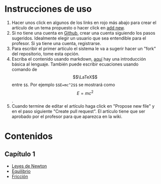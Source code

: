 # Instrucciones de uso

1. Hacer unos click en algunos de los links en rojo más abajo para crear el artículo de un tema propuesto o hacer click en [add new](https://github.com/fsahli/icm2028-wiki/new/master?filename=/wiki/).
2. Si no tiene una cuenta en [Github](https://github.com), crear una cuenta siguiendo los pasos sugeridos. Idealmente elegir un usuario que sea entendible para el profesor. Si ya tiene una cuenta, registrarse.
3. Para escribir el primer artículo el sistema le va a sugerir hacer un "fork" del repositorio, tome esta opción.
4. Escriba el contenido usando markdown, [aquí](https://www.markdownguide.org/basic-syntax/) hay una introducción básica al lenguaje. También puede escribir ecuaciones usando comando de $$\LaTeX$$ entre `$$`. Por ejemplo `$$E=mc^2$$` se mostrará como $$E=mc^2$$.
5. Cuando termine de editar el artículo haga click en "Propose new file" y en el paso siguiente "Create pull request". El artículo tiene que ser aprobado por el profesor para que aparezca en la wiki.

# Contenidos
## Capítulo 1
- [Leyes de Newton](Leyes-de-Newton)
- [Equilibrio](Equilibrio)
- [Fricción](Friccion)
